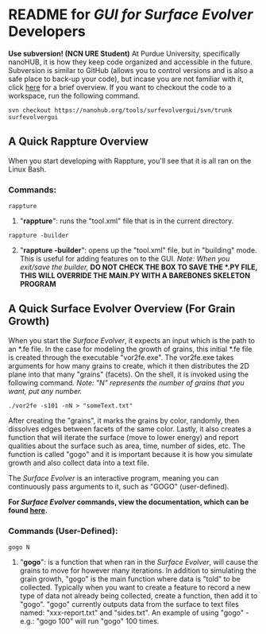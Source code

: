 # README for *GUI for Surface Evolver* Developers

**Use subversion! (NCN URE Student)** At Purdue University, specifically nanoHUB, it is how they keep code organized and accessible in the future. Subversion is similar to GitHub (allows you to control versions and is also a safe place to back-up your code), but incase you are not familiar with it, click [here](https://www.thegeekstuff.com/2011/04/svn-command-examples/) for a brief overview. If you want to checkout the code to a workspace, run the following command.

~~~~~
svn checkout https://nanohub.org/tools/surfevolvergui/svn/trunk surfevolvergui
~~~~~

## A Quick Rappture Overview
When you start developing with Rappture, you'll see that it is all ran on the Linux Bash.

### Commands:
~~~~
rappture
~~~~
1. "**rappture**": runs the "tool.xml" file that is in the current directory.
 
~~~~
rappture -builder
~~~~
2. "**rappture -builder**": opens up the "tool.xml" file, but in "building" mode. This is useful for adding features on to the GUI. *Note: When you exit/save the builder,* **__DO NOT CHECK THE BOX TO SAVE THE \*.PY FILE, THIS WILL OVERRIDE THE MAIN.PY WITH A BAREBONES SKELETON PROGRAM__**

## A Quick Surface Evolver Overview (For Grain Growth)
When you start the *Surface Evolver*, it expects an input which is the path to an \*.fe file. In the case for modeling the growth of grains, this initial \*.fe file is created through the executable "vor2fe.exe". The vor2fe.exe takes arguments for how many grains to create, which it then distributes the 2D plane into that many "grains" (facets). On the shell, it is invoked using the following command. *Note: "N" represents the number of grains that you want, put any number.*

~~~~
./vor2fe -s101 -nN > "someText.txt"
~~~~

After creating the "grains", it marks the grains by color, randomly, then dissolves edges between facets of the same color. Lastly, it also creates a function that will iterate the surface (move to lower energy) and report qualities about the surface such as area, time, number of sides, etc. The function is called "gogo" and it is important because it is how you simulate growth and also collect data into a text file.

The *Surface Evolver* is an interactive program, meaning you can continuously pass arguments to it, such as "GOGO" (user-defined).

**For *Surface Evolver* commands, view the documentation, which can be found [here](http://facstaff.susqu.edu/brakke/evolver/html/evolver.htm).**

### Commands (User-Defined):
~~~~
gogo N
~~~~
1. "**gogo**": is a function that when ran in the *Surface Evolver*, will cause the grains to move for however many iterations. In addition to simulating the grain growth, "gogo" is the main function where data is "told" to be collected. Typically when you want to create a feature to record a new type of data not already being collected, create a function, then add it to "gogo". "gogo" currently outputs data from the surface to text files named: "xxx-report.txt" and "sides.txt". An example of using "gogo" - e.g.: "gogo 100" will run "gogo" 100 times.

